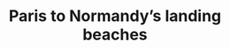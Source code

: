 ---
category: river
title: Paris to Normandy’s landing beaches
class: paris-to-normandys-landing-beaches
cruiseline: Avalon Waterways, Avalon Creativity
special-info: 2NT Overnight onboard in Paris, Free Wifi + VIP home pick up
price: 999
nights: 7
cruise-url: http://www.planetcruise.co.uk/avalon-waterways-cruises/avalon-creativity/29-March-2016/92955?referrersiteid=970
---